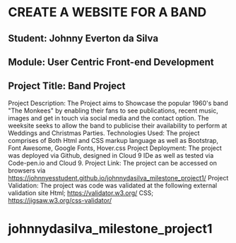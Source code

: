 # CREATE A WEBSITE FOR A BAND

## Student: Johnny Everton da Silva 
## Module: User Centric Front-end Development 
## Project Title: Band Project 

Project Description: The Project aims to Showcase the popular 1960's band "The Monkees" by enabling their fans to see publications, 
recent music, images and get in touch via social media and the contact option. The weeksite seeks to allow the band to publicise 
their availability to perform at Weddings and Christmas Parties. Technologies Used: The project comprises of Both Html and CSS 
markup language as well as Bootstrap, Font Awesome, Google Fonts, Hover.css Project Deployment: The project was deployed via Github, 
designed in Cloud 9 IDe as well as tested via Code-pen.io and Cloud 9. Project Link: The project can be accessed on browsers via https://johnnyesstudent.github.io/johnnydasilva_milestone_project1/ Project Validation: The project was code was validated at the 
following external validation site Html; https://validator.w3.org/ CSS; https://jigsaw.w3.org/css-validator/
# johnnydasilva_milestone_project1
